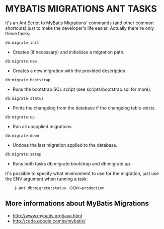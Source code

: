 MYBATIS MIGRATIONS ANT TASKS
===============================================================

It's an Ant Script to MyBatis Migrations' commands (and other common shortcuts) just to make the developer's life easier.
Actually there're only these tasks:

`db:migrate:init`
 - Creates (if necessary) and initializes a migration path.
 
`db:migrate:new`
 - Creates a new migration with the provided description.
 
`db:migrate:bootstrap`
 - Runs the bootstrap SQL script (see scripts/bootstrap.sql for more).
 
`db:migrate:status`
 - Prints the changelog from the database if the changelog table exists.
 
`db:migrate:up`
 - Run all unapplied migrations.
 
`db:migrate:down`
 - Undoes the last migration applied to the database.
 
`db:migrate:setup`
 - Runs both tasks db:migrate:bootstrap and db:migrate:up.

It's possible to specify what environment to use for the migration, just use the ENV argument when running a task:

		$ ant db:migrate:status -DENV=production 
		
More informations about MyBatis Migrations
--------------------------------------------

- http://www.mybatis.org/java.html
- http://code.google.com/p/mybatis/